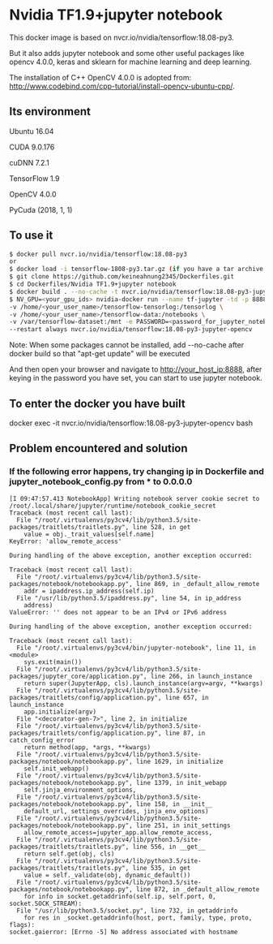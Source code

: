 # Nvidia TF1.9+jupyter notebook

This docker image is based on nvcr.io/nvidia/tensorflow:18.08-py3.

But it also adds jupyter notebook and some other useful packages like opencv 4.0.0, keras and sklearn for machine learning and deep learning.

The installation of C++ OpenCV 4.0.0 is adopted from: http://www.codebind.com/cpp-tutorial/install-opencv-ubuntu-cpp/.

## Its environment
Ubuntu 16.04

CUDA 9.0.176

cuDNN 7.2.1

TensorFlow 1.9

OpenCV 4.0.0

PyCuda (2018, 1, 1)

## To use it
```sh
$ docker pull nvcr.io/nvidia/tensorflow:18.08-py3
or 
$ docker load -i tensorflow-1808-py3.tar.gz (if you have a tar archive of the docker image) 
$ git clone https://github.com/keineahnung2345/Dockerfiles.git
$ cd Dockerfiles/Nvidia TF1.9+jupyter notebook
$ docker build . --no-cache -t nvcr.io/nvidia/tensorflow:18.08-py3-jupyter-opencv
$ NV_GPU=<your_gpu_ids> nvidia-docker run --name tf-jupyter -td -p 8888:8888 -p 6006:6006 \
-v /home/<your_user_name>/tensorflow-tensorlog:/tensorlog \
-v /home/<your_user_name>/tensorflow-data:/notebooks \
-v /var/tensorflow-dataset:/mnt -e PASSWORD=<password_for_jupyter_notebook> \
--restart always nvcr.io/nvidia/tensorflow:18.08-py3-jupyter-opencv
```

Note: When some packages cannot be installed, add --no-cache after docker build so that "apt-get update" will be executed

And then open your browser and navigate to <http://your_host_ip:8888>, after keying in the password you have set, you can start to use jupyter notebook.

## To enter the docker you have built

docker exec -it nvcr.io/nvidia/tensorflow:18.08-py3-jupyter-opencv bash

## Problem encountered and solution
### If the following error happens, try changing ip in Dockerfile and jupyter_notebook_config.py from * to 0.0.0.0 
```
[I 09:47:57.413 NotebookApp] Writing notebook server cookie secret to /root/.local/share/jupyter/runtime/notebook_cookie_secret
Traceback (most recent call last):
  File "/root/.virtualenvs/py3cv4/lib/python3.5/site-packages/traitlets/traitlets.py", line 528, in get
    value = obj._trait_values[self.name]
KeyError: 'allow_remote_access'

During handling of the above exception, another exception occurred:

Traceback (most recent call last):
  File "/root/.virtualenvs/py3cv4/lib/python3.5/site-packages/notebook/notebookapp.py", line 869, in _default_allow_remote
    addr = ipaddress.ip_address(self.ip)
  File "/usr/lib/python3.5/ipaddress.py", line 54, in ip_address
    address)
ValueError: '' does not appear to be an IPv4 or IPv6 address

During handling of the above exception, another exception occurred:

Traceback (most recent call last):
  File "/root/.virtualenvs/py3cv4/bin/jupyter-notebook", line 11, in <module>
    sys.exit(main())
  File "/root/.virtualenvs/py3cv4/lib/python3.5/site-packages/jupyter_core/application.py", line 266, in launch_instance
    return super(JupyterApp, cls).launch_instance(argv=argv, **kwargs)
  File "/root/.virtualenvs/py3cv4/lib/python3.5/site-packages/traitlets/config/application.py", line 657, in launch_instance
    app.initialize(argv)
  File "<decorator-gen-7>", line 2, in initialize
  File "/root/.virtualenvs/py3cv4/lib/python3.5/site-packages/traitlets/config/application.py", line 87, in catch_config_error
    return method(app, *args, **kwargs)
  File "/root/.virtualenvs/py3cv4/lib/python3.5/site-packages/notebook/notebookapp.py", line 1629, in initialize
    self.init_webapp()
  File "/root/.virtualenvs/py3cv4/lib/python3.5/site-packages/notebook/notebookapp.py", line 1379, in init_webapp
    self.jinja_environment_options,
  File "/root/.virtualenvs/py3cv4/lib/python3.5/site-packages/notebook/notebookapp.py", line 158, in __init__
    default_url, settings_overrides, jinja_env_options)
  File "/root/.virtualenvs/py3cv4/lib/python3.5/site-packages/notebook/notebookapp.py", line 251, in init_settings
    allow_remote_access=jupyter_app.allow_remote_access,
  File "/root/.virtualenvs/py3cv4/lib/python3.5/site-packages/traitlets/traitlets.py", line 556, in __get__
    return self.get(obj, cls)
  File "/root/.virtualenvs/py3cv4/lib/python3.5/site-packages/traitlets/traitlets.py", line 535, in get
    value = self._validate(obj, dynamic_default())
  File "/root/.virtualenvs/py3cv4/lib/python3.5/site-packages/notebook/notebookapp.py", line 872, in _default_allow_remote
    for info in socket.getaddrinfo(self.ip, self.port, 0, socket.SOCK_STREAM):
  File "/usr/lib/python3.5/socket.py", line 732, in getaddrinfo
    for res in _socket.getaddrinfo(host, port, family, type, proto, flags):
socket.gaierror: [Errno -5] No address associated with hostname
```
